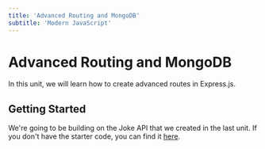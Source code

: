 ```yaml
---
title: 'Advanced Routing and MongoDB'
subtitle: 'Modern JavaScript'
---
```


# Advanced Routing and MongoDB

In this unit, we will learn how to create advanced routes in Express.js.

## Getting Started

We're going to be building on the Joke API that we created in the last unit. If you don't have the starter code, you can find it [here]().

